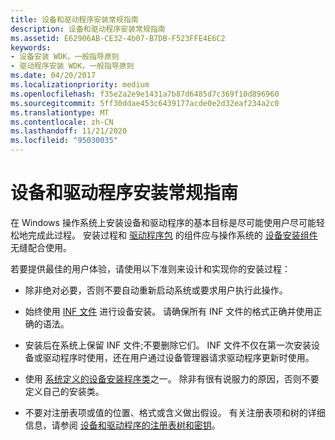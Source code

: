 ```yaml
---
title: 设备和驱动程序安装常规指南
description: 设备和驱动程序安装常规指南
ms.assetid: E62906AB-CE32-4b07-B7DB-F523FFE4E6C2
keywords:
- 设备安装 WDK，一般指导原则
- 驱动程序安装 WDK，一般指导原则
ms.date: 04/20/2017
ms.localizationpriority: medium
ms.openlocfilehash: f35e2a2e9e1431a7b87d6485d7c369f10d896960
ms.sourcegitcommit: 5ff30ddae453c6439177acde0e2d32eaf234a2c0
ms.translationtype: MT
ms.contentlocale: zh-CN
ms.lasthandoff: 11/21/2020
ms.locfileid: "95030035"
---
```

# <a name="general-guidelines-for-device-and-driver-installation"></a>设备和驱动程序安装常规指南


在 Windows 操作系统上安装设备和驱动程序的基本目标是尽可能使用户尽可能轻松地完成此过程。 安装过程和 [驱动程序包](driver-packages.md) 的组件应与操作系统的 [设备安装组件](/previous-versions/ff541277(v=vs.85))无缝配合使用。

若要提供最佳的用户体验，请使用以下准则来设计和实现你的安装过程：

-   除非绝对必要，否则不要自动重新启动系统或要求用户执行此操作。

-   始终使用 [INF 文件](overview-of-inf-files.md) 进行设备安装。 请确保所有 INF 文件的格式正确并使用正确的语法。

-   安装后在系统上保留 INF 文件;不要删除它们。 INF 文件不仅在第一次安装设备或驱动程序时使用，还在用户通过设备管理器请求驱动程序更新时使用。

-   使用 [系统定义的设备安装程序类](/windows-hardware/drivers/install/system-defined-device-setup-classes-reserved-for-system-use)之一。 除非有很有说服力的原因，否则不要定义自己的安装类。

-   不要对注册表项或值的位置、格式或含义做出假设。 有关注册表项和树的详细信息，请参阅 [设备和驱动程序的注册表树和密钥](registry-trees-and-keys.md)。

 

